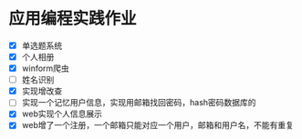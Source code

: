 # 应用编程实践作业
- [x] 单选题系统
- [x] 个人相册
- [x] winform爬虫
- [ ] 姓名识别
- [x] 实现增改查
- [ ] 实现一个记忆用户信息，实现用邮箱找回密码，hash密码数据库的
- [x] web实现个人信息展示
- [x] web增了一个注册，一个邮箱只能对应一个用户，邮箱和用户名，不能有重复